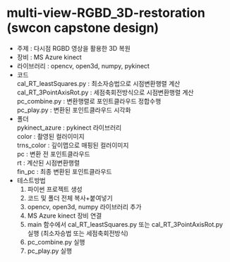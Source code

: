 # multi-view-RGBD_3D-restoration (swcon capstone design)

- 주제 : 다시점 RGBD 영상을 활용한 3D 복원
- 장비 : MS Azure kinect
- 라이브러리 : opencv, open3d, numpy, pykinect
- 코드\
  cal_RT_leastSquares.py : 최소자승법으로 시점변환행렬 계산\
  cal_RT_3PointAxisRot.py : 세점축회전방식으로 시점변환행렬 계산\
  pc_combine.py : 변환행렬로 포인트클라우드 정합수행\
  pc_play.py : 변환된 포인트클라우드 시각화
- 폴더\
  pykinect_azure : pykinect 라이브러리\
  color : 촬영된 컬러이미지\
  trns_color : 깊이맵으로 매핑된 컬러이미지\
  pc : 변환 전 포인트클라우드\
  rt : 계산된 시점변환행렬\
  fin_pc : 최종 변환된 포인트클라우드
- 테스트방법
  1. 파이썬 프로젝트 생성
  2. 코드 및 폴더 전체 복사+붙여넣기
  3. opencv, open3d, numpy 라이브러리 추가
  4. MS Azure kinect 장비 연결
  5. main 함수에서 cal_RT_leastSquares.py 또는 cal_RT_3PointAxisRot.py 실행
    (최소자승법 또는 세점축회전방식)
  6. pc_combine.py 실행
  7. pc_play.py 실행
  
